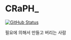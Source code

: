 # CRaPH_
[![GitHub Status](https://github-readme-stats.vercel.app/api?username=Craphting&theme=radical&show_icons=true&custom_title=%ED%81%AC%EB%9E%98%ED%94%84%EC%9D%98%20GitHub%20%EC%8A%A4%ED%83%AF&include_all_commits=true&count_private=true&hide=stars&show_owner=true)](https://github.com/anuraghazra/github-readme-stats)

필요에 의해서 만들고 버리는 사람

